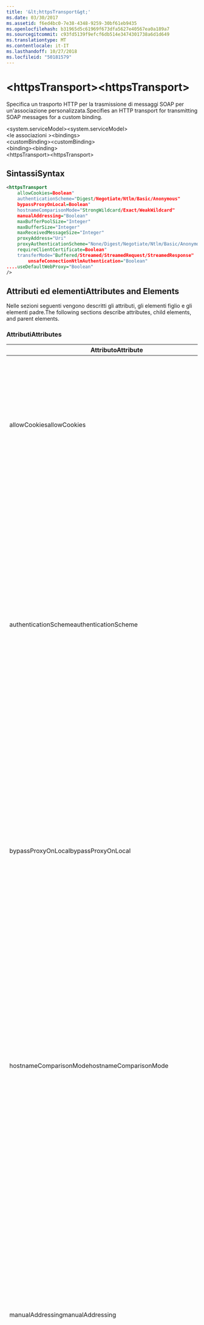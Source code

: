 ```yaml
---
title: '&lt;httpsTransport&gt;'
ms.date: 03/30/2017
ms.assetid: f6ed4bc0-7e38-4348-9259-30bf61eb9435
ms.openlocfilehash: b31965d5c61969f673dfa5627e40567ea0a189a7
ms.sourcegitcommit: c93fd5139f9efcf6db514e3474301738a6d1d649
ms.translationtype: MT
ms.contentlocale: it-IT
ms.lasthandoff: 10/27/2018
ms.locfileid: "50181579"
---
```

# <a name="lthttpstransportgt"></a><span data-ttu-id="321b1-102">&lt;httpsTransport&gt;</span><span class="sxs-lookup"><span data-stu-id="321b1-102">&lt;httpsTransport&gt;</span></span>
<span data-ttu-id="321b1-103">Specifica un trasporto HTTP per la trasmissione di messaggi SOAP per un'associazione personalizzata.</span><span class="sxs-lookup"><span data-stu-id="321b1-103">Specifies an HTTP transport for transmitting SOAP messages for a custom binding.</span></span>  
  
 <span data-ttu-id="321b1-104">\<system.serviceModel></span><span class="sxs-lookup"><span data-stu-id="321b1-104">\<system.serviceModel></span></span>  
<span data-ttu-id="321b1-105">\<le associazioni ></span><span class="sxs-lookup"><span data-stu-id="321b1-105">\<bindings></span></span>  
<span data-ttu-id="321b1-106">\<customBinding></span><span class="sxs-lookup"><span data-stu-id="321b1-106">\<customBinding></span></span>  
<span data-ttu-id="321b1-107">\<binding></span><span class="sxs-lookup"><span data-stu-id="321b1-107">\<binding></span></span>  
<span data-ttu-id="321b1-108">\<httpsTransport></span><span class="sxs-lookup"><span data-stu-id="321b1-108">\<httpsTransport></span></span>  
  
## <a name="syntax"></a><span data-ttu-id="321b1-109">Sintassi</span><span class="sxs-lookup"><span data-stu-id="321b1-109">Syntax</span></span>  
  
```xml  
<httpsTransport  
    allowCookies=Boolean"  
    authenticationScheme="Digest/Negotiate/Ntlm/Basic/Anonymous"  
    bypassProxyOnLocal=Boolean"  
    hostnameComparisonMode="StrongWildcard/Exact/WeakWildcard"  
    manualAddressing="Boolean"  
    maxBufferPoolSize="Integer"  
    maxBufferSize="Integer"  
    maxReceivedMessageSize="Integer"  
    proxyAddress="Uri"  
    proxyAuthenticationScheme="None/Digest/Negotiate/Ntlm/Basic/Anonymous"        realm="String"  
    requireClientCertificate=Boolean"  
    transferMode="Buffered/Streamed/StreamedRequest/StreamedResponse"  
        unsafeConnectionNtlmAuthentication="Boolean"  
....useDefaultWebProxy="Boolean"  
/>  
```  
  
## <a name="attributes-and-elements"></a><span data-ttu-id="321b1-110">Attributi ed elementi</span><span class="sxs-lookup"><span data-stu-id="321b1-110">Attributes and Elements</span></span>  
 <span data-ttu-id="321b1-111">Nelle sezioni seguenti vengono descritti gli attributi, gli elementi figlio e gli elementi padre.</span><span class="sxs-lookup"><span data-stu-id="321b1-111">The following sections describe attributes, child elements, and parent elements.</span></span>  
  
### <a name="attributes"></a><span data-ttu-id="321b1-112">Attributi</span><span class="sxs-lookup"><span data-stu-id="321b1-112">Attributes</span></span>  
  
|<span data-ttu-id="321b1-113">Attributo</span><span class="sxs-lookup"><span data-stu-id="321b1-113">Attribute</span></span>|<span data-ttu-id="321b1-114">Descrizione</span><span class="sxs-lookup"><span data-stu-id="321b1-114">Description</span></span>|  
|---------------|-----------------|  
|<span data-ttu-id="321b1-115">allowCookies</span><span class="sxs-lookup"><span data-stu-id="321b1-115">allowCookies</span></span>|<span data-ttu-id="321b1-116">Valore booleano che specifica se il client accetta cookie e li propaga alle richieste future.</span><span class="sxs-lookup"><span data-stu-id="321b1-116">A Boolean value that specifies whether the client accepts cookies and propagates them on future requests.</span></span> <span data-ttu-id="321b1-117">Il valore predefinito è `false`.</span><span class="sxs-lookup"><span data-stu-id="321b1-117">The default is `false`.</span></span><br /><br /> <span data-ttu-id="321b1-118">È possibile usare questo attributo quando si interagisce con servizi Web ASMX che usano cookie.</span><span class="sxs-lookup"><span data-stu-id="321b1-118">You can use this attribute when you interact with ASMX Web services that use cookies.</span></span> <span data-ttu-id="321b1-119">In questo modo i cookie restituiti dal server vengono copiati automaticamente in tutte le richieste client future per quel servizio.</span><span class="sxs-lookup"><span data-stu-id="321b1-119">In this way, you can be sure that the cookies returned from the server are automatically copied to all future client requests for that service.</span></span>|  
|<span data-ttu-id="321b1-120">authenticationScheme</span><span class="sxs-lookup"><span data-stu-id="321b1-120">authenticationScheme</span></span>|<span data-ttu-id="321b1-121">Specifica il protocollo usato per autenticare le richieste del client elaborate da un listener HTTP.</span><span class="sxs-lookup"><span data-stu-id="321b1-121">Specifies the protocol used to authenticate client requests being processed by an HTTP listener.</span></span> <span data-ttu-id="321b1-122">Di seguito vengono elencati i valori validi:</span><span class="sxs-lookup"><span data-stu-id="321b1-122">Valid values include the following:</span></span><br /><br /> <span data-ttu-id="321b1-123">-Digest: Specifica l'autenticazione del digest.</span><span class="sxs-lookup"><span data-stu-id="321b1-123">-   Digest: Specifies digest authentication.</span></span><br /><span data-ttu-id="321b1-124">-Negotiate: Negozia con il client per determinare lo schema di autenticazione.</span><span class="sxs-lookup"><span data-stu-id="321b1-124">-   Negotiate: Negotiates with the client to determine the authentication scheme.</span></span> <span data-ttu-id="321b1-125">Viene usato se il client e il server supportano entrambi Kerberos; in caso contrario, viene usato NTLM.</span><span class="sxs-lookup"><span data-stu-id="321b1-125">If both client and server support Kerberos, it is used; otherwise, NTLM is used.</span></span><br /><span data-ttu-id="321b1-126">-Ntlm: Specifica l'autenticazione NTLM.</span><span class="sxs-lookup"><span data-stu-id="321b1-126">-   Ntlm: Specifies NTLM authentication.</span></span><br /><span data-ttu-id="321b1-127">-Basic: Specifica l'autenticazione di base.</span><span class="sxs-lookup"><span data-stu-id="321b1-127">-   Basic: Specifies basic authentication.</span></span><br /><span data-ttu-id="321b1-128">-Anonymous: Specifica l'autenticazione anonima.</span><span class="sxs-lookup"><span data-stu-id="321b1-128">-   Anonymous: Specifies anonymous authentication.</span></span><br /><br /> <span data-ttu-id="321b1-129">Il valore predefinito è Anonymous.</span><span class="sxs-lookup"><span data-stu-id="321b1-129">The default is Anonymous.</span></span> <span data-ttu-id="321b1-130">L'attributo è di tipo <xref:System.Net.AuthenticationSchemes>.</span><span class="sxs-lookup"><span data-stu-id="321b1-130">This attribute is of type <xref:System.Net.AuthenticationSchemes>.</span></span> <span data-ttu-id="321b1-131">Questo attributo può essere impostato solo una volta.</span><span class="sxs-lookup"><span data-stu-id="321b1-131">This attribute can only be set once.</span></span>|  
|<span data-ttu-id="321b1-132">bypassProxyOnLocal</span><span class="sxs-lookup"><span data-stu-id="321b1-132">bypassProxyOnLocal</span></span>|<span data-ttu-id="321b1-133">Valore booleano che indica se ignorare il server proxy per indirizzi locali.</span><span class="sxs-lookup"><span data-stu-id="321b1-133">A Boolean value that indicates whether to bypass the proxy server for local addresses.</span></span> <span data-ttu-id="321b1-134">Il valore predefinito è `false`.</span><span class="sxs-lookup"><span data-stu-id="321b1-134">The default is `false`.</span></span><br /><br /> <span data-ttu-id="321b1-135">Un indirizzo locale corrisponde a un indirizzo che si trova nella rete LAN o nell'Intranet locale.</span><span class="sxs-lookup"><span data-stu-id="321b1-135">A local address is one that is on the local LAN or intranet.</span></span><br /><br /> <span data-ttu-id="321b1-136">Windows Communication Foundation (WCF) ignora sempre il proxy se l'indirizzo del servizio inizia con `http://localhost`.</span><span class="sxs-lookup"><span data-stu-id="321b1-136">Windows Communication Foundation (WCF) always ignores the proxy if the service address begins with `http://localhost`.</span></span><br /><br /> <span data-ttu-id="321b1-137">È necessario usare il nome host invece di localhost se si desidera che i client passino da un proxy quando comunicano con servizi nello stesso computer.</span><span class="sxs-lookup"><span data-stu-id="321b1-137">You should use the host name rather than localhost if you want clients to go through a proxy when talking to services on the same machine.</span></span>|  
|<span data-ttu-id="321b1-138">hostnameComparisonMode</span><span class="sxs-lookup"><span data-stu-id="321b1-138">hostnameComparisonMode</span></span>|<span data-ttu-id="321b1-139">Specifica la modalità di confronto del nome host HTTP usata per analizzare gli URI.</span><span class="sxs-lookup"><span data-stu-id="321b1-139">Specifies the HTTP hostname comparison mode used to parse URIs.</span></span> <span data-ttu-id="321b1-140">I valori validi sono:</span><span class="sxs-lookup"><span data-stu-id="321b1-140">Valid values are,</span></span><br /><br /> <span data-ttu-id="321b1-141">-StrongWildcard: ("+") corrisponde a tutti i possibili nomi host nel contesto dello schema specificato, porta e relativo URI.</span><span class="sxs-lookup"><span data-stu-id="321b1-141">-   StrongWildcard: ("+") matches all possible hostnames in the context of the specified scheme, port and relative URI.</span></span><br /><span data-ttu-id="321b1-142">-Valore esatto: senza caratteri jolly</span><span class="sxs-lookup"><span data-stu-id="321b1-142">-   Exact: no wildcards</span></span><br /><span data-ttu-id="321b1-143">-WeakWildcard: ("\*") corrisponde a qualsiasi nome host possibile nel contesto dello schema specificato, porta e relativo UIR che non sono stati associati in modo esplicito o tramite il meccanismo di carattere jolly complesso.</span><span class="sxs-lookup"><span data-stu-id="321b1-143">-   WeakWildcard: ("\*") matches all possible hostname in the context of the specified scheme, port and relative UIR that have not been matched explicitly or through the strong wildcard mechanism.</span></span><br /><br /> <span data-ttu-id="321b1-144">L'impostazione predefinita è StrongWildcard.</span><span class="sxs-lookup"><span data-stu-id="321b1-144">The default is StrongWildcard.</span></span> <span data-ttu-id="321b1-145">L'attributo è di tipo `System.ServiceModel.HostnameComparison`.</span><span class="sxs-lookup"><span data-stu-id="321b1-145">This attribute is of type `System.ServiceModel.HostnameComparison`.</span></span>|  
|<span data-ttu-id="321b1-146">manualAddressing</span><span class="sxs-lookup"><span data-stu-id="321b1-146">manualAddressing</span></span>|<span data-ttu-id="321b1-147">Valore booleano che consente all'utente di assumere il controllo dell'indirizzamento dei messaggi.</span><span class="sxs-lookup"><span data-stu-id="321b1-147">A Boolean value that enables the user to take control of message addressing.</span></span> <span data-ttu-id="321b1-148">Questa proprietà viene usata in genere in scenari di router, in cui è l'applicazione a determinare a quale delle tante destinazioni inviare un messaggio.</span><span class="sxs-lookup"><span data-stu-id="321b1-148">This property is usually used in router scenarios, where the application determines which one of several destinations to send a message to.</span></span><br /><br /> <span data-ttu-id="321b1-149">Quando è impostato su `true`, il canale presuppone che il messaggio sia già stato indirizzato e non aggiunge ulteriori informazioni.</span><span class="sxs-lookup"><span data-stu-id="321b1-149">When set to `true`, the channel assumes the message has already been addressed and does not add any additional information to it.</span></span> <span data-ttu-id="321b1-150">L'utente può indirizzare quindi individualmente ogni messaggio.</span><span class="sxs-lookup"><span data-stu-id="321b1-150">The user can then address every message individually.</span></span><br /><br /> <span data-ttu-id="321b1-151">Quando è impostato su `false`, il meccanismo di indirizzamento predefinito di Windows Communication Foundation (WCF) crea automaticamente indirizzi per tutti i messaggi.</span><span class="sxs-lookup"><span data-stu-id="321b1-151">When set to `false`, the default Windows Communication Foundation (WCF) addressing mechanism automatically creates addresses for all messages.</span></span><br /><br /> <span data-ttu-id="321b1-152">Il valore predefinito è `false`.</span><span class="sxs-lookup"><span data-stu-id="321b1-152">The default is `false`.</span></span>|  
|<span data-ttu-id="321b1-153">maxBufferPoolSize</span><span class="sxs-lookup"><span data-stu-id="321b1-153">maxBufferPoolSize</span></span>|<span data-ttu-id="321b1-154">Numero intero positivo che specifica la dimensione massima del pool di buffer.</span><span class="sxs-lookup"><span data-stu-id="321b1-154">A positive integer that specifies the maximum size of the buffer pool.</span></span> <span data-ttu-id="321b1-155">Il valore predefinito è 524288.</span><span class="sxs-lookup"><span data-stu-id="321b1-155">The default is 524288.</span></span><br /><br /> <span data-ttu-id="321b1-156">Molte parti di WCF usano buffer.</span><span class="sxs-lookup"><span data-stu-id="321b1-156">Many parts of WCF use buffers.</span></span> <span data-ttu-id="321b1-157">La creazione e l'eliminazione dei buffer a ogni relativo uso sono operazioni onerose, analogamente a quelle di Garbage Collection dei buffer.</span><span class="sxs-lookup"><span data-stu-id="321b1-157">Creating and destroying buffers each time they are used is expensive, and garbage collection for buffers is also expensive.</span></span> <span data-ttu-id="321b1-158">Quando si usa un pool di buffer è possibile prelevare un buffer dal pool, usarlo e, al termine delle operazioni, riporlo nel pool.</span><span class="sxs-lookup"><span data-stu-id="321b1-158">With buffer pools, you can take a buffer from the pool, use it, and return it to the pool once you are done.</span></span> <span data-ttu-id="321b1-159">In questo modo è possibile evitare il sovraccarico dovuto alla creazione e all'eliminazione dei buffer.</span><span class="sxs-lookup"><span data-stu-id="321b1-159">Thus the overhead in creating and destroying buffers is avoided.</span></span>|  
|<span data-ttu-id="321b1-160">maxBufferSize</span><span class="sxs-lookup"><span data-stu-id="321b1-160">maxBufferSize</span></span>|<span data-ttu-id="321b1-161">Numero intero positivo che specifica la dimensione massima del buffer.</span><span class="sxs-lookup"><span data-stu-id="321b1-161">A positive integer that specifies the maximum size of the buffer.</span></span> <span data-ttu-id="321b1-162">L'impostazione predefinita è 524288.</span><span class="sxs-lookup"><span data-stu-id="321b1-162">The default is 524288</span></span>|  
|<span data-ttu-id="321b1-163">maxReceivedMessageSize</span><span class="sxs-lookup"><span data-stu-id="321b1-163">maxReceivedMessageSize</span></span>|<span data-ttu-id="321b1-164">Numero intero positivo che specifica la dimensione massima consentita del messaggio che può essere ricevuto.</span><span class="sxs-lookup"><span data-stu-id="321b1-164">A positive integer that specifies the maximum allowable message size that can be received.</span></span> <span data-ttu-id="321b1-165">Il valore predefinito è 65536.</span><span class="sxs-lookup"><span data-stu-id="321b1-165">The default is 65536.</span></span>|  
|<span data-ttu-id="321b1-166">proxyAddress</span><span class="sxs-lookup"><span data-stu-id="321b1-166">proxyAddress</span></span>|<span data-ttu-id="321b1-167">URI che specifica l'indirizzo del proxy HTTP.</span><span class="sxs-lookup"><span data-stu-id="321b1-167">A URI that specifies the address of the HTTP proxy.</span></span> <span data-ttu-id="321b1-168">Se `useSystemWebProxy` è `true`, questa impostazione deve essere `null`.</span><span class="sxs-lookup"><span data-stu-id="321b1-168">If `useSystemWebProxy` is `true`, this setting must be `null`.</span></span> <span data-ttu-id="321b1-169">Il valore predefinito è `null`.</span><span class="sxs-lookup"><span data-stu-id="321b1-169">The default is `null`.</span></span>|  
|<span data-ttu-id="321b1-170">proxyAuthenticationScheme</span><span class="sxs-lookup"><span data-stu-id="321b1-170">proxyAuthenticationScheme</span></span>|<span data-ttu-id="321b1-171">Specifica il protocollo usato per l'autenticazione delle richieste client elaborate da un proxy HTTP.</span><span class="sxs-lookup"><span data-stu-id="321b1-171">Specifies the protocol used for authenticating client requests being processed by an HTTP proxy.</span></span> <span data-ttu-id="321b1-172">Di seguito vengono elencati i valori validi:</span><span class="sxs-lookup"><span data-stu-id="321b1-172">Valid values include the following:</span></span><br /><br /> <span data-ttu-id="321b1-173">-None: Nessuna autenticazione viene eseguita.</span><span class="sxs-lookup"><span data-stu-id="321b1-173">-   None: No authentication is performed.</span></span><br /><span data-ttu-id="321b1-174">-Digest: Specifica l'autenticazione del digest.</span><span class="sxs-lookup"><span data-stu-id="321b1-174">-   Digest: Specifies digest authentication.</span></span><br /><span data-ttu-id="321b1-175">-Negotiate: Negozia con il client per determinare lo schema di autenticazione.</span><span class="sxs-lookup"><span data-stu-id="321b1-175">-   Negotiate: Negotiates with the client to determine the authentication scheme.</span></span> <span data-ttu-id="321b1-176">Viene usato se il client e il server supportano entrambi Kerberos; in caso contrario, viene usato NTLM.</span><span class="sxs-lookup"><span data-stu-id="321b1-176">If both client and server support Kerberos, it is used; otherwise, NTLM is used.</span></span><br /><span data-ttu-id="321b1-177">-Ntlm: Specifica l'autenticazione NTLM.</span><span class="sxs-lookup"><span data-stu-id="321b1-177">-   Ntlm: Specifies NTLM authentication.</span></span><br /><span data-ttu-id="321b1-178">-Basic: Specifica l'autenticazione di base.</span><span class="sxs-lookup"><span data-stu-id="321b1-178">-   Basic: Specifies basic authentication.</span></span><br /><span data-ttu-id="321b1-179">-Anonymous: Specifica l'autenticazione anonima.</span><span class="sxs-lookup"><span data-stu-id="321b1-179">-   Anonymous: Specifies anonymous authentication.</span></span><br /><span data-ttu-id="321b1-180">-IntegratedWindowsAuthentication: Specifica l'autenticazione di Windows.</span><span class="sxs-lookup"><span data-stu-id="321b1-180">-   IntegratedWindowsAuthentication: Specifies Windows authentication.</span></span><br /><br /> <span data-ttu-id="321b1-181">Il valore predefinito è Anonymous.</span><span class="sxs-lookup"><span data-stu-id="321b1-181">The default is Anonymous.</span></span> <span data-ttu-id="321b1-182">L'attributo è di tipo <xref:System.Net.AuthenticationSchemes>.</span><span class="sxs-lookup"><span data-stu-id="321b1-182">This attribute is of type <xref:System.Net.AuthenticationSchemes>.</span></span>|  
|<span data-ttu-id="321b1-183">realm</span><span class="sxs-lookup"><span data-stu-id="321b1-183">realm</span></span>|<span data-ttu-id="321b1-184">Stringa che specifica l'area di autenticazione da usare sul proxy/server.</span><span class="sxs-lookup"><span data-stu-id="321b1-184">A string that specifies the realm to use on the proxy/server.</span></span> <span data-ttu-id="321b1-185">Il valore predefinito è una stringa vuota.</span><span class="sxs-lookup"><span data-stu-id="321b1-185">The default is an empty string.</span></span><br /><br /> <span data-ttu-id="321b1-186">I server usano aree di autenticazione per separare risorse protette.</span><span class="sxs-lookup"><span data-stu-id="321b1-186">Servers use realms to partition protected resources.</span></span> <span data-ttu-id="321b1-187">Ogni partizione può avere schema di autenticazione e/o database di autorizzazione propri.</span><span class="sxs-lookup"><span data-stu-id="321b1-187">Each partition can have its own authentication scheme and/or authorization database.</span></span> <span data-ttu-id="321b1-188">Le aree vengono usate solo per l'autenticazione di base e classificata.</span><span class="sxs-lookup"><span data-stu-id="321b1-188">Realms are used only for basic and digest authentication.</span></span> <span data-ttu-id="321b1-189">Se un client viene autenticato correttamente, l'autenticazione è valida per tutte le risorse in una determinata area.</span><span class="sxs-lookup"><span data-stu-id="321b1-189">After a client successfully authenticates, the authentication is valid for all resources in a given realm.</span></span> <span data-ttu-id="321b1-190">Per una descrizione dettagliata delle aree, vedere RFC 2617 al [sito Web IETF](https://www.ietf.org).</span><span class="sxs-lookup"><span data-stu-id="321b1-190">For a detailed description of realms, see RFC 2617 at the [IETF website](https://www.ietf.org).</span></span>|  
|<span data-ttu-id="321b1-191">requireClientCertificate</span><span class="sxs-lookup"><span data-stu-id="321b1-191">requireClientCertificate</span></span>|<span data-ttu-id="321b1-192">Valore booleano che specifica se il server richiede al client di fornire un certificato client come parte dell'handshake HTTPS.</span><span class="sxs-lookup"><span data-stu-id="321b1-192">A Boolean value that specifies if the server requires the client to provide a client certificate as part of the HTTPS handshake.</span></span> <span data-ttu-id="321b1-193">Il valore predefinito è `false`.</span><span class="sxs-lookup"><span data-stu-id="321b1-193">The default is `false`.</span></span>|  
|<span data-ttu-id="321b1-194">transferMode</span><span class="sxs-lookup"><span data-stu-id="321b1-194">transferMode</span></span>|<span data-ttu-id="321b1-195">Specifica se i messaggi vengono memorizzati nel buffer o inviati nel flusso in una richiesta o una risposta.</span><span class="sxs-lookup"><span data-stu-id="321b1-195">Specifies whether messages are buffered or streamed or a request or response.</span></span> <span data-ttu-id="321b1-196">Di seguito vengono elencati i valori validi:</span><span class="sxs-lookup"><span data-stu-id="321b1-196">Valid values include the following:</span></span><br /><br /> <span data-ttu-id="321b1-197">-Buffered: Vengono memorizzati nel buffer i messaggi di richiesta e risposta.</span><span class="sxs-lookup"><span data-stu-id="321b1-197">-   Buffered: The request and response messages are buffered.</span></span><br /><span data-ttu-id="321b1-198">-Trasmesso: I messaggi di richiesta e risposta sono state trasmesse.</span><span class="sxs-lookup"><span data-stu-id="321b1-198">-   Streamed: The request and response messages are streamed.</span></span><br /><span data-ttu-id="321b1-199">-StreamedRequest: Viene trasmesso il messaggio di richiesta e il messaggio di risposta viene memorizzato nel buffer.</span><span class="sxs-lookup"><span data-stu-id="321b1-199">-   StreamedRequest: The request message is streamed and the response message is buffered.</span></span><br /><span data-ttu-id="321b1-200">-StreamedResponse: La richiesta viene memorizzato nel buffer e viene trasmesso il messaggio di risposta.</span><span class="sxs-lookup"><span data-stu-id="321b1-200">-   StreamedResponse: The request message is buffered and the response message is streamed.</span></span><br /><br /> <span data-ttu-id="321b1-201">L'impostazione predefinita è Buffered.</span><span class="sxs-lookup"><span data-stu-id="321b1-201">The default is Buffered.</span></span> <span data-ttu-id="321b1-202">L'attributo è di tipo <xref:System.ServiceModel.TransferMode>.</span><span class="sxs-lookup"><span data-stu-id="321b1-202">This attribute is of type <xref:System.ServiceModel.TransferMode>.</span></span>|  
|<span data-ttu-id="321b1-203">unsafeConnectionNtlmAuthentication</span><span class="sxs-lookup"><span data-stu-id="321b1-203">unsafeConnectionNtlmAuthentication</span></span>|<span data-ttu-id="321b1-204">Valore che specifica se nel server viene attivata la condivisione di connessioni non sicure.</span><span class="sxs-lookup"><span data-stu-id="321b1-204">A Boolean value that specifies whether Unsafe Connection Sharing is enabled on the server.</span></span> <span data-ttu-id="321b1-205">Il valore predefinito è `false`.</span><span class="sxs-lookup"><span data-stu-id="321b1-205">The default is `false`.</span></span> <span data-ttu-id="321b1-206">Se abilitata, l'autenticazione NTLM viene eseguita una volta su ogni connessione TCP.</span><span class="sxs-lookup"><span data-stu-id="321b1-206">If enabled, NTLM authentication is performed once on each TCP connection.</span></span>|  
|<span data-ttu-id="321b1-207">useDefaultWebProxy</span><span class="sxs-lookup"><span data-stu-id="321b1-207">useDefaultWebProxy</span></span>|<span data-ttu-id="321b1-208">Valore booleano che specifica se vengono usate le impostazioni proxy a livello di computer anziché le impostazioni utente specifiche.</span><span class="sxs-lookup"><span data-stu-id="321b1-208">A Boolean value that specifies whether the machine-wide proxy settings are used rather than the user specific settings.</span></span> <span data-ttu-id="321b1-209">Il valore predefinito è `true`.</span><span class="sxs-lookup"><span data-stu-id="321b1-209">The default is `true`.</span></span>|  
  
### <a name="child-elements"></a><span data-ttu-id="321b1-210">Elementi figlio</span><span class="sxs-lookup"><span data-stu-id="321b1-210">Child Elements</span></span>  
 <span data-ttu-id="321b1-211">Nessuno.</span><span class="sxs-lookup"><span data-stu-id="321b1-211">None.</span></span>  
  
### <a name="parent-elements"></a><span data-ttu-id="321b1-212">Elementi padre</span><span class="sxs-lookup"><span data-stu-id="321b1-212">Parent Elements</span></span>  
  
|<span data-ttu-id="321b1-213">Elemento</span><span class="sxs-lookup"><span data-stu-id="321b1-213">Element</span></span>|<span data-ttu-id="321b1-214">Descrizione</span><span class="sxs-lookup"><span data-stu-id="321b1-214">Description</span></span>|  
|-------------|-----------------|  
|[<span data-ttu-id="321b1-215">\<binding></span><span class="sxs-lookup"><span data-stu-id="321b1-215">\<binding></span></span>](../../../../../docs/framework/misc/binding.md)|<span data-ttu-id="321b1-216">Definisce tutte le funzionalità di associazione dell'associazione personalizzata.</span><span class="sxs-lookup"><span data-stu-id="321b1-216">Defines all binding capabilities of the custom binding.</span></span>|  
  
## <a name="remarks"></a><span data-ttu-id="321b1-217">Note</span><span class="sxs-lookup"><span data-stu-id="321b1-217">Remarks</span></span>  
 <span data-ttu-id="321b1-218">L'elemento `httpsTransport` rappresenta il punto iniziale per la creazione di un'associazione personalizzata che implementa il protocollo di trasporto HTTPS.</span><span class="sxs-lookup"><span data-stu-id="321b1-218">The `httpsTransport` element is the starting point for creating a custom binding that implements the HTTPS transport protocol.</span></span> <span data-ttu-id="321b1-219">HTTPS è il trasporto primario usato a fini di interoperabilità protetta.</span><span class="sxs-lookup"><span data-stu-id="321b1-219">HTTPS is the primary transport used for secure interoperability purposes.</span></span> <span data-ttu-id="321b1-220">HTTPS è supportato da Windows Communication Foundation (WCF) per garantire l'interoperabilità con altri stack di servizi Web.</span><span class="sxs-lookup"><span data-stu-id="321b1-220">HTTPS is supported by the Windows Communication Foundation (WCF) to ensure interoperability with other Web services stacks.</span></span>  
  
## <a name="see-also"></a><span data-ttu-id="321b1-221">Vedere anche</span><span class="sxs-lookup"><span data-stu-id="321b1-221">See Also</span></span>  
 <xref:System.ServiceModel.Configuration.HttpsTransportElement>  
 <xref:System.ServiceModel.Channels.HttpsTransportBindingElement>  
 <xref:System.ServiceModel.Channels.TransportBindingElement>  
 <xref:System.ServiceModel.Channels.CustomBinding>  
 [<span data-ttu-id="321b1-222">Trasporti</span><span class="sxs-lookup"><span data-stu-id="321b1-222">Transports</span></span>](../../../../../docs/framework/wcf/feature-details/transports.md)  
 [<span data-ttu-id="321b1-223">Scelta di un trasporto</span><span class="sxs-lookup"><span data-stu-id="321b1-223">Choosing a Transport</span></span>](../../../../../docs/framework/wcf/feature-details/choosing-a-transport.md)  
 [<span data-ttu-id="321b1-224">Associazioni</span><span class="sxs-lookup"><span data-stu-id="321b1-224">Bindings</span></span>](../../../../../docs/framework/wcf/bindings.md)  
 [<span data-ttu-id="321b1-225">Estensione delle associazioni</span><span class="sxs-lookup"><span data-stu-id="321b1-225">Extending Bindings</span></span>](../../../../../docs/framework/wcf/extending/extending-bindings.md)  
 [<span data-ttu-id="321b1-226">Associazioni personalizzate</span><span class="sxs-lookup"><span data-stu-id="321b1-226">Custom Bindings</span></span>](../../../../../docs/framework/wcf/extending/custom-bindings.md)  
 [<span data-ttu-id="321b1-227">\<customBinding></span><span class="sxs-lookup"><span data-stu-id="321b1-227">\<customBinding></span></span>](../../../../../docs/framework/configure-apps/file-schema/wcf/custombinding.md)
